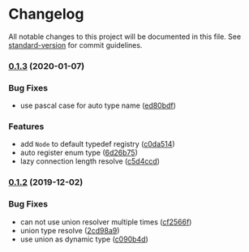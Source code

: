 # Changelog

All notable changes to this project will be documented in this file. See [standard-version](https://github.com/conventional-changelog/standard-version) for commit guidelines.

### [0.1.3](https://github.com/NateScarlet/graphene-resolver/compare/v0.1.2...v0.1.3) (2020-01-07)


### Bug Fixes

* use pascal case for auto type name ([ed80bdf](https://github.com/NateScarlet/graphene-resolver/commit/ed80bdf))


### Features

* add `Node` to default typedef registry ([c0da514](https://github.com/NateScarlet/graphene-resolver/commit/c0da514))
* auto register enum type ([6d26b75](https://github.com/NateScarlet/graphene-resolver/commit/6d26b75))
* lazy connection length resolve ([c5d4ccd](https://github.com/NateScarlet/graphene-resolver/commit/c5d4ccd))

### [0.1.2](https://github.com/NateScarlet/graphene-resolver/compare/v0.1.1...v0.1.2) (2019-12-02)


### Bug Fixes

* can not use union resolver multiple times ([cf2566f](https://github.com/NateScarlet/graphene-resolver/commit/cf2566fff3b7bbb103e5a1f5d9419a1af0c0086f))
* union type resolve ([2cd98a9](https://github.com/NateScarlet/graphene-resolver/commit/2cd98a933cf67eeb84e5359f53c352ab0486e4b5))
* use union as dynamic type ([c090b4d](https://github.com/NateScarlet/graphene-resolver/commit/c090b4d7e9f92a7bfd7a057ee27a4edfab5fbf4c))

